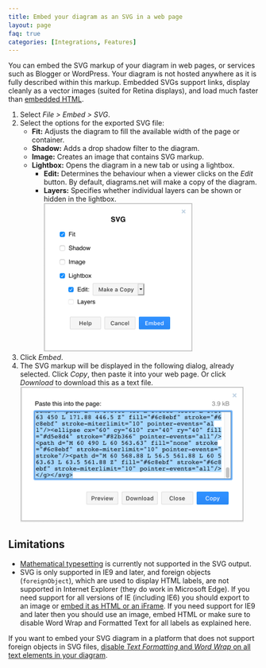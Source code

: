```yaml
---
title: Embed your diagram as an SVG in a web page
layout: page
faq: true
categories: [Integrations, Features]
---
```


You can embed the SVG markup of your diagram in web pages, or services such as Blogger or WordPress. Your diagram is not hosted anywhere as it is fully described within this markup. Embedded SVGs support links, display cleanly as a vector images (suited for Retina displays), and load much faster than [embedded HTML](/doc/faq/embed-html.html).

1. Select _File > Embed > SVG_.
2. Select the options for the exported SVG file:
   * **Fit:** Adjusts the diagram to fill the available width of the page or container.
   * **Shadow:** Adds a drop shadow filter to the diagram.
   * **Image:** Creates an image that contains SVG markup.
   * **Lightbox:** Opens the diagram in a new tab or using a lightbox.
      * **Edit:** Determines the behaviour when a viewer clicks on the _Edit_ button. By default, diagrams.net will make a copy of the diagram.
      * **Layers:** Specifies whether individual layers can be shown or hidden in the lightbox.
    <br /><img src="/assets/img/blog/embed-svg.png" style="width=100%;max-width:300px;height:auto;" alt="Options available when you export your diagram to embeddable SVG markup">
3. Click _Embed_.
4. The SVG markup will be displayed in the following dialog, already selected. Click _Copy_, then paste it into your web page. Or click _Download_ to download this as a text file.
<br /><img src="/assets/img/blog/embed-svg-copy.png" style="width=100%;max-width:450px;height:auto;" alt="Copy the embeddable SVG markup into your HTML page">

## Limitations

* [Mathematical typesetting](/blog/maths-in-diagrams.html) is currently not supported in the SVG output.
* SVG is only supported in IE9 and later, and foreign objects (``foreignObject``), which are used to display HTML labels, are not supported in Internet Explorer (they do work in Microsoft Edge). If you need support for all versions of IE (including IE6) you should export to an image or [embed it as HTML or an iFrame](/doc/faq/embed-html.html). If you need support for IE9 and later then you should use an image, embed HTML or make sure to disable Word Wrap and Formatted Text for all labels as explained here.

If you want to embed your SVG diagram in a platform that does not support foreign objects in SVG files, [disable _Text Formatting_ and _Word Wrap_ on all text elements in your diagram](/blog/diagrams-in-wordpress.html).